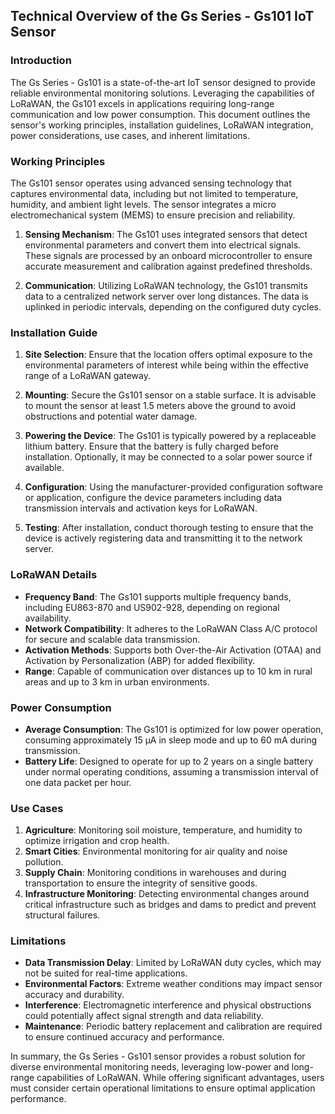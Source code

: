 ## Technical Overview of the Gs Series - Gs101 IoT Sensor

### Introduction

The Gs Series - Gs101 is a state-of-the-art IoT sensor designed to provide reliable environmental monitoring solutions. Leveraging the capabilities of LoRaWAN, the Gs101 excels in applications requiring long-range communication and low power consumption. This document outlines the sensor's working principles, installation guidelines, LoRaWAN integration, power considerations, use cases, and inherent limitations.

### Working Principles

The Gs101 sensor operates using advanced sensing technology that captures environmental data, including but not limited to temperature, humidity, and ambient light levels. The sensor integrates a micro electromechanical system (MEMS) to ensure precision and reliability.

1. **Sensing Mechanism**: The Gs101 uses integrated sensors that detect environmental parameters and convert them into electrical signals. These signals are processed by an onboard microcontroller to ensure accurate measurement and calibration against predefined thresholds.

2. **Communication**: Utilizing LoRaWAN technology, the Gs101 transmits data to a centralized network server over long distances. The data is uplinked in periodic intervals, depending on the configured duty cycles.

### Installation Guide

1. **Site Selection**: Ensure that the location offers optimal exposure to the environmental parameters of interest while being within the effective range of a LoRaWAN gateway.

2. **Mounting**: Secure the Gs101 sensor on a stable surface. It is advisable to mount the sensor at least 1.5 meters above the ground to avoid obstructions and potential water damage.

3. **Powering the Device**: The Gs101 is typically powered by a replaceable lithium battery. Ensure that the battery is fully charged before installation. Optionally, it may be connected to a solar power source if available.

4. **Configuration**: Using the manufacturer-provided configuration software or application, configure the device parameters including data transmission intervals and activation keys for LoRaWAN.

5. **Testing**: After installation, conduct thorough testing to ensure that the device is actively registering data and transmitting it to the network server.

### LoRaWAN Details

- **Frequency Band**: The Gs101 supports multiple frequency bands, including EU863-870 and US902-928, depending on regional availability.
- **Network Compatibility**: It adheres to the LoRaWAN Class A/C protocol for secure and scalable data transmission.
- **Activation Methods**: Supports both Over-the-Air Activation (OTAA) and Activation by Personalization (ABP) for added flexibility.
- **Range**: Capable of communication over distances up to 10 km in rural areas and up to 3 km in urban environments.

### Power Consumption

- **Average Consumption**: The Gs101 is optimized for low power operation, consuming approximately 15 µA in sleep mode and up to 60 mA during transmission.
- **Battery Life**: Designed to operate for up to 2 years on a single battery under normal operating conditions, assuming a transmission interval of one data packet per hour.

### Use Cases

1. **Agriculture**: Monitoring soil moisture, temperature, and humidity to optimize irrigation and crop health.
2. **Smart Cities**: Environmental monitoring for air quality and noise pollution.
3. **Supply Chain**: Monitoring conditions in warehouses and during transportation to ensure the integrity of sensitive goods.
4. **Infrastructure Monitoring**: Detecting environmental changes around critical infrastructure such as bridges and dams to predict and prevent structural failures.

### Limitations

- **Data Transmission Delay**: Limited by LoRaWAN duty cycles, which may not be suited for real-time applications.
- **Environmental Factors**: Extreme weather conditions may impact sensor accuracy and durability.
- **Interference**: Electromagnetic interference and physical obstructions could potentially affect signal strength and data reliability.
- **Maintenance**: Periodic battery replacement and calibration are required to ensure continued accuracy and performance.

In summary, the Gs Series - Gs101 sensor provides a robust solution for diverse environmental monitoring needs, leveraging low-power and long-range capabilities of LoRaWAN. While offering significant advantages, users must consider certain operational limitations to ensure optimal application performance.